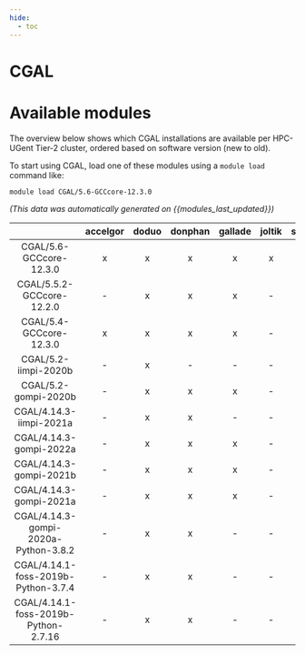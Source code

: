 ```yaml
---
hide:
  - toc
---
```


CGAL
====

# Available modules


The overview below shows which CGAL installations are available per HPC-UGent Tier-2 cluster, ordered based on software version (new to old).

To start using CGAL, load one of these modules using a `module load` command like:

```shell
module load CGAL/5.6-GCCcore-12.3.0
```

*(This data was automatically generated on {{modules_last_updated}})*  

| |accelgor|doduo|donphan|gallade|joltik|shinx|skitty|
| :---: | :---: | :---: | :---: | :---: | :---: | :---: | :---: |
|CGAL/5.6-GCCcore-12.3.0|x|x|x|x|x|x|x|
|CGAL/5.5.2-GCCcore-12.2.0|-|x|x|x|-|-|-|
|CGAL/5.4-GCCcore-12.3.0|x|x|x|x|-|x|x|
|CGAL/5.2-iimpi-2020b|-|x|-|-|-|-|-|
|CGAL/5.2-gompi-2020b|-|x|x|x|-|-|-|
|CGAL/4.14.3-iimpi-2021a|-|x|x|-|-|-|-|
|CGAL/4.14.3-gompi-2022a|-|x|x|x|-|-|-|
|CGAL/4.14.3-gompi-2021b|-|x|x|x|-|-|-|
|CGAL/4.14.3-gompi-2021a|-|x|x|x|-|-|-|
|CGAL/4.14.3-gompi-2020a-Python-3.8.2|-|x|x|-|-|-|-|
|CGAL/4.14.1-foss-2019b-Python-3.7.4|-|x|x|-|-|-|-|
|CGAL/4.14.1-foss-2019b-Python-2.7.16|-|x|x|-|-|-|-|
